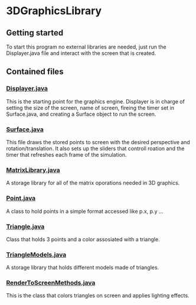 # 3DGraphicsLibrary

## Getting started
To start this program no external libraries are needed, just run the Displayer.java file and interact with the screen that is created. 

## Contained files 

### [Displayer.java](3DGraphicsLibrary/src/main/Displayer.java)
This is the starting point for the graphics engine. Displayer is in charge of setting the size of the screen, name of screen, fireing the timer set in Surface.java, and creating a Surface object to run the screen.

### [Surface.java](3DGraphicsLibrary/src/main/Surface.java)
This file draws the stored points to screen with the desired perspective and rotation/translation. It also sets up the sliders that controll roation and the timer that refreshes each frame of the simulation.

### [MatrixLibrary.java](3DGraphicsLibrary/src/main/MatrixLibrary.java)
A storage library for all of the matrix oporations needed in 3D graphics.

### [Point.java](3DGraphicsLibrary/src/main/Point.java)
A class to hold points in a simple format accessed like p.x, p.y ...

### [Triangle.java](3DGraphicsLibrary/src/main/Triangle.java)
Class that holds 3 points and a color assosiated with a triangle.

### [TriangleModels.java](3DGraphicsLibrary/src/main/TriangleModels.java)
A storage library that holds different models made of triangles.

### [RenderToScreenMethods.java](3DGraphicsLibrary/src/main/RenderToScreenMethods.java)
This is the class that colors triangles on screen and applies lighting effects.
